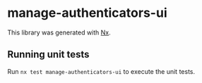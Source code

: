 # manage-authenticators-ui

This library was generated with [Nx](https://nx.dev).

## Running unit tests

Run `nx test manage-authenticators-ui` to execute the unit tests.
